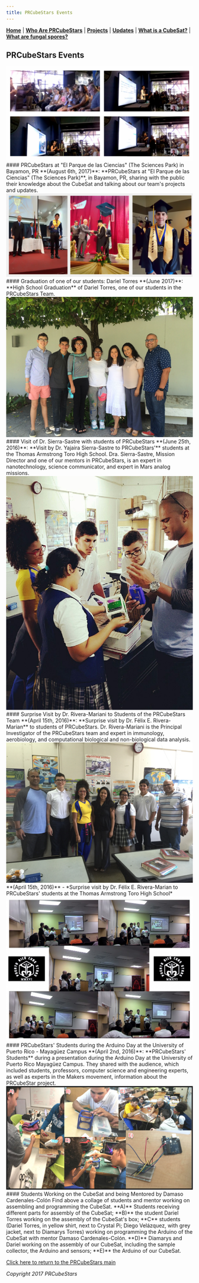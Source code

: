 ```yaml
---
title: PRCubeStars Events
---  
```



[**Home**](https://friveramariani.github.io/PRCubeStars/) | [**Who Are PRCubeStars**](https://friveramariani.github.io/PRCubeStars/about) | [**Projects**](https://friveramariani.github.io/PRCubeStars/projects) | [**Updates**](https://friveramariani.github.io/PRCubeStars/updates) | [**What is a CubeSat?**](https://friveramariani.github.io/PRCubeStars/cubesat) | [**What are fungal spores?**](https://friveramariani.github.io/PRCubeStars/fungi)

## PRCubeStars Events


<img src="Images/ParqueDeLasCiencias.jpg" alt="hi" class="inline"/> 
#### PRCubeStars at "El Parque de las Ciencias" (The Sciences Park) in Bayamon, PR
**(August 6th, 2017)**: **PRCubeStars at "El Parque de las Ciencias" (The Sciences Park)**, in Bayamon, PR, sharing with the public their knowledge about the CubeSat and talking about our team's projects and updates. 


<img src="Images/Dariel-Graduation.jpg" alt="hi" class="inline"/> 
#### Graduation of one of our students: Dariel Torres
**(June 2017)**: **High School Graduation** of Dariel Torres, one of our students in the PRCubeStars Team.



<img src="Images/IMG-2166.JPG" alt="hi" class="inline"/>
#### Visit of Dr. Sierra-Sastre with students of PRCubeStars
**(June 25th, 2016)**: **Visit by Dr. Yajaira Sierra-Sastre to PRCubeStars'** students at the Thomas Armstrong Toro High School. Dra. Sierra-Sastre, Mission Director and one of our mentors in PRCubeStars, is an expert in nanotechnology, science communicator, and expert in Mars analog missions. 




<img src="Images/IMG-3060.JPG" alt="hi" class="inline"/>
#### Surprise Visit by Dr. Rivera-Mariani to Students of the PRCubeStars Team
**(April 15th, 2016)**: **Surprise visit by Dr. Félix E. Rivera-Marian** to students of PRCubeStars. Dr. Rivera-Mariani is the Principal Investigator of the PRCubeStars team and expert in immunology, aerobiology, and computational biological and non-biological data analysis. 



<img src="Images/IMG-3059.JPG" alt="hi" class="inline"/>
**(April 15th, 2016)** - *Surprise visit by Dr. Félix E. Rivera-Marian to PRCubeStars' students at the Thomas Armstrong Toro High School*



<img src="Images/Presentation-PRCubeStars-1.jpg" alt="hi" class="inline"/>
#### PRCubeStars' Students during the Arduino Day at the University of Puerto Rico - Mayagüez Campus
**(April 2nd, 2016)**: **PRCubeStars' Students** during a presentation during the Arduino Day at the University of Puerto Rico Mayagüez Campus. They shared with the audience, which included students, professors, computer science and engineering experts, as well as experts in the Makers movement, information about the PRCubeStar project. 



<img src="Images/StudentsWorking1.jpg" alt="hi" class="inline"/>
#### Students Working on the CubeSat and being Mentored by Damaso Cardenales-Colón
Find above a collage of students and mentor working on assembling and programming the CubeSat. **A)** Students receiving different parts for assembly of the CubeSat; **B)** the student Dariel Torres working on the assembly of the CubeSat's box; **C** students (Dariel Torres, in yellow shirt, next to Crystal Pi; Diego Velázquez, with grey jacket, next to Diamarys Torres) working on programming the Arduino of the CubeSat with mentor Damaso Cardenales-Colón. **D)** Diamarys and Dariel working on the assembly of our CubeSat, including the sample collector, the Arduino and sensors; **E)** the Arduino of our CubeSat. 


<script>
  (function(i,s,o,g,r,a,m){i['GoogleAnalyticsObject']=r;i[r]=i[r]||function(){
  (i[r].q=i[r].q||[]).push(arguments)},i[r].l=1*new Date();a=s.createElement(o),
  m=s.getElementsByTagName(o)[0];a.async=1;a.src=g;m.parentNode.insertBefore(a,m)
  })(window,document,'script','https://www.google-analytics.com/analytics.js','ga');

  ga('create', 'UA-103557590-2', 'auto');
  ga('send', 'pageview');

</script>

[Click here to return to the PRCubeStars main](https://friveramariani.github.io/PRCubeStars/)

*Copyright 2017 PRCubeStars*
